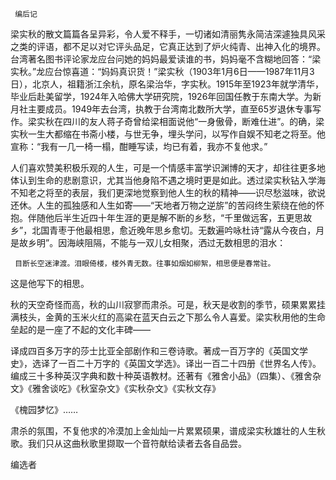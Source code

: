      编后记 

   梁实秋的散文篇篇各呈异彩，令人爱不释手，一切诸如清丽隽永简洁深遽独具风采之类的评语，都不足以对它评头品足，它真正达到了炉火纯青、出神入化的境界。台湾著名图书评论家龙应台问她的妈妈最爱读谁的书，妈妈毫不含糊地回答：“梁实秋。”龙应台惊喜道：“妈妈真识货！”梁实秋（1903年1月6日——1987年11月3日），北京人，祖籍浙江余杭，原名梁治华，字实秋。1915年至1923年就学清华，毕业后赴美留学，1924年入哈佛大学研究院，1926年回国任教于东南大学。为新月社主要成员。1949年去台湾，执教于台湾南北数所大学，直至65岁退休专事写作。梁实秋在四川的友人蒋子奇曾给梁相面说他“一身傲骨，断难仕进”。的确，梁实秋一生大都缩在书斋小楼，与世无争，埋头学问，以写作自娱不知老之将至。他宣称：“我有一几一椅一榻，酣睡写读，均已有着，我亦不复他求。” 

   人们喜欢赞美积极乐观的人生，可是一个情感丰富学识渊博的天才，却往往更多地体认到生命的悲剧意识，尤其当他身陷不遇之境时更是如此。透过梁实秋钻入学海不知老之将至的表层，我们更深地觉察到他人生的秋的精神——识尽愁滋味，欲说还休。人生的孤独感和人生如寄——“天地者万物之逆旂”的苦闷终生萦绕在他的怀抱。伴随他后半生近四十年生涯的更是解不断的乡愁，“千里做远客，五更思故乡”，北国青枣于他最相思，愈近晚年思乡愈切。无数遍吟咏杜诗“露从今夜白，月是故乡明”。因海峡阻隔，不能与一双儿女相聚，洒过无数相思的泪水： 

     目断长空迷津渡。泪眼倚楼，楼外青无数。往事如烟如柳絮，相思便是春常驻。 

   这是他写下的相思。 

   秋的天空奇怪而高，秋的山川寂寥而肃杀。可是，秋天是收割的季节，硕果累累挂满枝头，金黄的玉米火红的高粱在蓝天白云之下那么令人喜爱。梁实秋用他的生命垒起的是一座了不起的文化丰碑—— 

   译成四百多万字的莎士比亚全部剧作和三卷诗歌。著成一百万字的《英国文学史》，选译了一百二十万字的《英国文学选》。译出一百二十四册《世界名人传》。编成三十多种英汉字典和数十种英语教材。还著有《雅舍小品》（四集）、《雅舍杂文》《雅舍谈吃》《秋室杂文》《实秋杂文》《实秋文存》 

   《槐园梦忆》…… 

   肃杀的氛围，不复他求的冷漠加上金灿灿一片累累硕果，谱成梁实秋雄壮的人生秋歌。我们只从这曲秋歌里撷取一个音符献给读者去各自品尝。 

   编选者 

